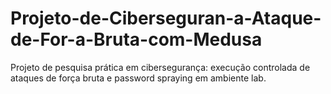 # Projeto-de-Ciberseguran-a-Ataque-de-For-a-Bruta-com-Medusa
Projeto de pesquisa prática em cibersegurança: execução controlada de ataques de força bruta e password spraying em ambiente lab.
